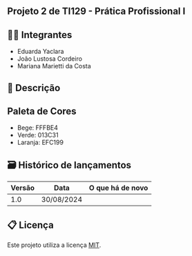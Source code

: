 ## Projeto 2 de TI129 - Prática Profissional I

## 🧑‍🎓 Integrantes

* Eduarda Yaclara
* João Lustosa Cordeiro
* Mariana Marietti da Costa

## 📝 Descrição

## Paleta de Cores
- Bege: FFFBE4
- Verde: 013C31
- Laranja: EFC199

## 🗃 Histórico de lançamentos

Versão    | Data       | O que há de novo
--------- | ---------  | ---------
1.0       | 30/08/2024 | 

## 📋 Licença

Este projeto utiliza a licença [MIT](https://opensource.org/license/mit).

